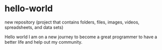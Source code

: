 # hello-world
new repository (project that contains folders, files, images, videos, spreadsheets, and data sets)

Hello world
I am on a new journey to become a great programmer to have a better life and help out my community.
